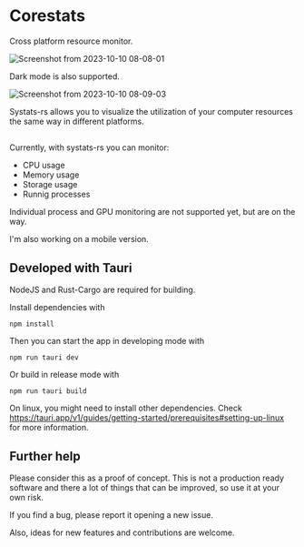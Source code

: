 # Corestats

Cross platform resource monitor.

![Screenshot from 2023-10-10 08-08-01](https://github.com/jdvillal/systats-rs/assets/57422146/923caec8-794b-4261-9e30-71538e6c2984)

Dark mode is also supported.

![Screenshot from 2023-10-10 08-09-03](https://github.com/jdvillal/systats-rs/assets/57422146/69bf7a0c-1f94-49c1-b149-eeeb0703ca9b)

Systats-rs allows you to visualize the utilization of your computer resources the same way in different platforms.


##
Currently, with systats-rs you can monitor:
*  CPU usage
*  Memory usage
*  Storage usage
*  Runnig processes

Individual process and GPU monitoring are not supported yet, but are on the way.

I'm also working on a mobile version. 

## Developed with Tauri

NodeJS and Rust-Cargo are required for building.

Install dependencies with
```
npm install
```
Then you can start the app in developing mode with
```
npm run tauri dev
```
Or build in release mode with
```
npm run tauri build
```

On linux, you might need to install other dependencies. Check https://tauri.app/v1/guides/getting-started/prerequisites#setting-up-linux for more information.


## Further help

Please consider this as a proof of concept. This is not a production ready software and there a lot of things that can be improved, so use it at your own risk.

If you find a bug, please report it opening a new issue.

Also, ideas for new features and contributions are welcome.
